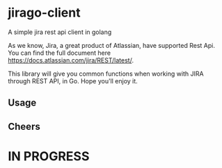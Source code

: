 # jirago-client
A simple jira rest api client in golang

As we know, Jira, a great product of Atlassian, have supported Rest Api. You can find the full document here https://docs.atlassian.com/jira/REST/latest/.

This library will give you common functions when working with JIRA through REST API, in Go. Hope you'll enjoy it.

## Usage


## Cheers

# IN PROGRESS
